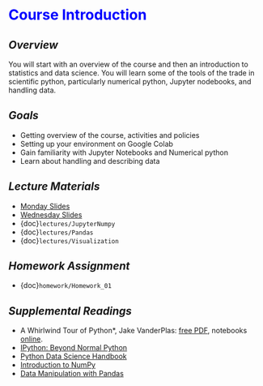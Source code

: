 # <span style="color: blue;"><b>Course Introduction</b></span>

## *Overview*
You will start with an overview of the course and then an introduction to statistics and data science. You will learn some of the tools of the trade in scientific python, particularly numerical python, Jupyter nodebooks, and handling data. 

## *Goals*
* Getting overview of the course, activities and policies
* Setting up your environment on Google Colab
* Gain familiarity with Jupyter Notebooks and Numerical python
* Learn about handling and describing data

## *Lecture Materials*
* [Monday Slides](https://docs.google.com/presentation/d/1MOhNJrWA-9Be3YFN-JJBsqV98021v55bg8KaNfiCXR0/edit?usp=sharing)
* [Wednesday Slides](https://docs.google.com/presentation/d/173FqJhdcw_IhAUuY3Gxb7p0D4vj2leWdjv6N40dpRgI/edit?usp=sharing)
* {doc}`lectures/JupyterNumpy`
* {doc}`lectures/Pandas`
* {doc}`lectures/Visualization`

## *Homework Assignment*
* {doc}`homework/Homework_01`

## *Supplemental Readings*
  * A Whirlwind Tour of Python*, Jake VanderPlas: [free PDF](https://jakevdp.github.io/WhirlwindTourOfPython), notebooks [online](http://nbviewer.jupyter.org/github/jakevdp/WhirlwindTourOfPython/blob/master/Index.ipynb).
  * [IPython: Beyond Normal Python](https://jakevdp.github.io/PythonDataScienceHandbook/01.00-ipython-beyond-normal-python.html)
  * [Python Data Science Handbook](https://jakevdp.github.io/PythonDataScienceHandbook/index.html)
  * [Introduction to NumPy](https://jakevdp.github.io/PythonDataScienceHandbook/02.00-introduction-to-numpy.html)
  * [Data Manipulation with Pandas](https://jakevdp.github.io/PythonDataScienceHandbook/03.00-introduction-to-pandas.html)
